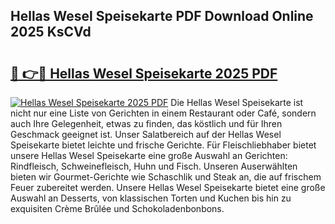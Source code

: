 ## Hellas Wesel Speisekarte PDF Download Online 2025 KsCVd

# <h2><a href="http://gcbhdgy.nevu.top/?p=Hellas+Wesel+Speisekarte">🔗 👉🔴 Hellas Wesel Speisekarte 2025 PDF</a></h2>

[![Hellas Wesel Speisekarte 2025 PDF](https://i.imgur.com/dBaPXMq.png)](http://gcbhdgy.nevu.top/?p=Hellas+Wesel+Speisekarte)
Die Hellas Wesel Speisekarte ist nicht nur eine Liste von Gerichten in einem Restaurant oder Café, sondern auch Ihre Gelegenheit, etwas zu finden, das köstlich und für Ihren Geschmack geeignet ist. Unser Salatbereich auf der Hellas Wesel Speisekarte bietet leichte und frische Gerichte. Für Fleischliebhaber bietet unsere Hellas Wesel Speisekarte eine große Auswahl an Gerichten: Rindfleisch, Schweinefleisch, Huhn und Fisch. Unseren Auserwählten bieten wir Gourmet-Gerichte wie Schaschlik und Steak an, die auf frischem Feuer zubereitet werden. Unsere Hellas Wesel Speisekarte bietet eine große Auswahl an Desserts, von klassischen Torten und Kuchen bis hin zu exquisiten Crème Brûlée und Schokoladenbonbons.
